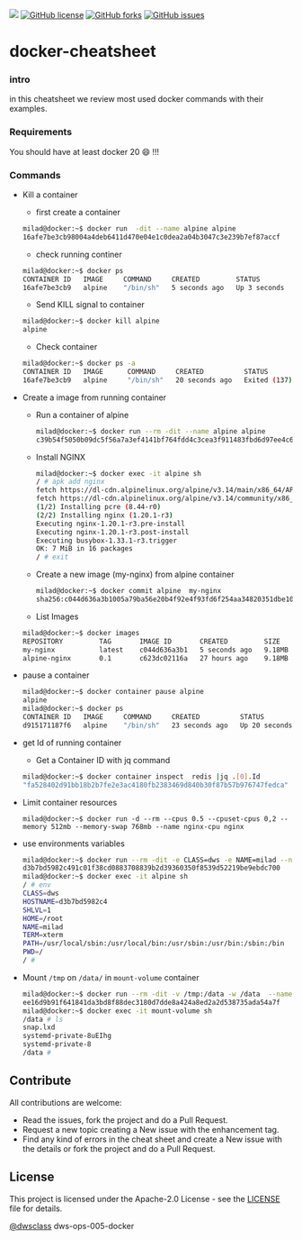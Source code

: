 [![](https://img.shields.io/badge/dwclass-dev--004--git-brightgreen?style=plastic)](https://github.com/mi-alkhamis/docker-cheatsheet/blob/main/README.md)
[![GitHub license](https://img.shields.io/github/license/mi-alkhamis/docker-cheatsheet?style=plastic)](https://github.com/mi-alkhamis/docker-cheatsheet/blob/main/LICENSE)
[![GitHub forks](https://img.shields.io/github/forks/mi-alkhamis/docker-cheatsheet?style=plastic)](https://github.com/mi-alkhamis/docker-cheatsheet/network)
[![GitHub issues](https://img.shields.io/github/issues/mi-alkhamis/docker-cheatsheet?style=plastic)](https://github.com/mi-alkhamis/docker-cheatsheet/issues)
# docker-cheatsheet

### intro

in this cheatsheet we review most used docker commands with their examples.



### Requirements

  You should have at least docker 20 :smile: !!!

### Commands

- Kill a container

  - first create a container 

  ```bash
  milad@docker:~$ docker run  -dit --name alpine alpine
  16afe7be3cb98004a4deb6411d470e04e1c0dea2a04b3047c3e239b7ef87accf
  ```
  - check running continer
  ```bash
  milad@docker:~$ docker ps
  CONTAINER ID   IMAGE     COMMAND     CREATED         STATUS         PORTS     NAMES
  16afe7be3cb9   alpine    "/bin/sh"   5 seconds ago   Up 3 seconds             alpine
  ```
  
  
   - Send KILL signal to container
    ```bash
    milad@docker:~$ docker kill alpine 
    alpine
    ```
   - Check container 
    ```bash
    milad@docker:~$ docker ps -a
    CONTAINER ID   IMAGE      COMMAND     CREATED          STATUS                       PORTS     NAMES
    16afe7be3cb9   alpine     "/bin/sh"   20 seconds ago   Exited (137) 6 seconds ago             alpine 
    
    ```

    

- Create a image from running container

  - Run a container of alpine

    ```bash
    milad@docker:~$ docker run --rm -dit --name alpine alpine 
    c39b54f5050b09dc5f56a7a3ef4141bf764fdd4c3cea3f911483fbd6d97ee4c6
    ```

  - Install NGINX 

    ```bash
    milad@docker:~$ docker exec -it alpine sh
    / # apk add nginx
    fetch https://dl-cdn.alpinelinux.org/alpine/v3.14/main/x86_64/APKINDEX.tar.gz
    fetch https://dl-cdn.alpinelinux.org/alpine/v3.14/community/x86_64/APKINDEX.tar.gz
    (1/2) Installing pcre (8.44-r0)
    (2/2) Installing nginx (1.20.1-r3)
    Executing nginx-1.20.1-r3.pre-install
    Executing nginx-1.20.1-r3.post-install
    Executing busybox-1.33.1-r3.trigger
    OK: 7 MiB in 16 packages
    / # exit
    ```

  - Create a new image (my-nginx) from alpine container

    ```bash
    milad@docker:~$ docker commit alpine  my-nginx
    sha256:c044d636a3b1005a79ba56e20b4f92e4f93fd6f254aa34820351dbe10ffc4eb4
    ```

  - List Images

  ```bash
  milad@docker:~$ docker images
  REPOSITORY         TAG       IMAGE ID       CREATED         SIZE
  my-nginx           latest    c044d636a3b1   5 seconds ago   9.18MB
  alpine-nginx       0.1       c623dc02116a   27 hours ago    9.18MB
  ```

- pause a container

  ```bash
  milad@docker:~$ docker container pause alpine 
  alpine
  milad@docker:~$ docker ps
  CONTAINER ID   IMAGE     COMMAND     CREATED          STATUS                   PORTS     NAMES
  d915171187f6   alpine    "/bin/sh"   23 seconds ago   Up 20 seconds (Paused)             alpine
  ```
  
- get Id of running container

  - Get a Container ID with jq command

  ```bash
  milad@docker:~$ docker container inspect  redis |jq .[0].Id
  "fa528402d91bb18b2b7fe2e3ac4180fb2383469d840b30f87b57b976747fedca"
  ```

- Limit container resources

  ```
  milad@docker:~$ docker run -d --rm --cpus 0.5 --cpuset-cpus 0,2 --memory 512mb --memory-swap 768mb --name nginx-cpu nginx
  
  ```

- use environments variables

  ```bash
  milad@docker:~$ docker run --rm -dit -e CLASS=dws -e NAME=milad --name alpine alpine
  d3b7bd5982c491c01f38cd0883708839b2d39360350f8539d52219be9ebdc700
  milad@docker:~$ docker exec -it alpine sh
  / # env
  CLASS=dws
  HOSTNAME=d3b7bd5982c4
  SHLVL=1
  HOME=/root
  NAME=milad
  TERM=xterm
  PATH=/usr/local/sbin:/usr/local/bin:/usr/sbin:/usr/bin:/sbin:/bin
  PWD=/
  / # 
  ```
  
- Mount `/tmp` on `/data/` in `mount-volume` container 

  ```bash
  milad@docker:~$ docker run --rm -dit -v /tmp:/data -w /data  --name mount-volume alpine
  ee16d9b91f641841da3bd8f88dec3180d7dde8a424a8ed2a2d538735ada54a7f
  milad@docker:~$ docker exec -it mount-volume sh
  /data # ls
  snap.lxd                 
  systemd-private-8uEIhg   
  systemd-private-8
  /data # 
  
  ```

  

## Contribute

All contributions are welcome:

- Read the issues, fork the project and do a Pull Request.
- Request a new topic creating a New issue with the enhancement tag.
- Find any kind of errors in the cheat sheet and create a New issue with the details or fork the project and do a Pull Request.



## License

This project is licensed under the Apache-2.0 License  - see the [LICENSE](https://github.com/mi-alkhamis/docker-cheatsheet/blob/main/LICENSE) file for details.


[@dwsclass](https://github.com/dwsclass) dws-ops-005-docker
